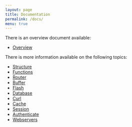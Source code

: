 ```yaml
---
layout: page
title: Documentation
permalink: /docs/
menu: true
---
```


There is an overview document available:

* [Overview](/overview)

There is more information available on the following topics:

* [Structure](/docs/structure)
* [Functions](/docs/functions)
* [Router](/docs/router)
* [Buffer](/docs/buffer)
* [Flash](/docs/flash)
* [Database](/docs/database)
* [Curl](/docs/curl)
* [Cache](/docs/cache)
* [Session](/docs/session)
* [Authenticate](/docs/authentication)
* [Webservers](/docs/webservers)
